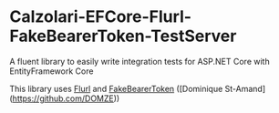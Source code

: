 # Calzolari-EFCore-Flurl-FakeBearerToken-TestServer

A fluent library to easily write integration tests for ASP.NET Core with EntityFramework Core

This library uses [Flurl](https://flurl.dev/) and [FakeBearerToken](https://github.com/webmotions/fake-authentication-jwtbearer) ([Dominique St-Amand] (https://github.com/DOMZE))
